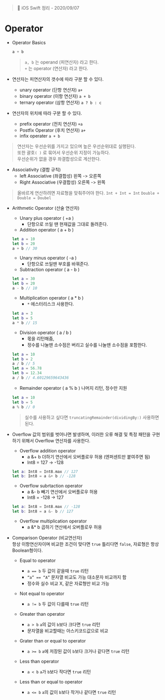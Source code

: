 
> 📝 iOS Swift 정리 - 2020/09/07

# Operator
 - Operator Basics
    ```swift
    a + b
    ```
    > `a, b` 는 operand (피연산자) 라고 한다.<br>
    > `+` 는 operator (연산자) 라고 한다. 

- 연산자는 피연산자의 갯수에 따라 구분 할 수 있다. 
    + unary operator (단항 연산자) `a+`
    + binary operator (이항 연산자) `a + b`
    + ternary operator (삼항 연산자) `a ? b : c`

- 연산자의 위치에 따라 구분 할 수 있다.
    + prefix operator (전치 연산자) `+a`
    + Postfix Operator (후치 연산자) `a+`
    + infix operater `a + b`
> 연산자는 우선순위를 가지고 있으며 높은 우선순위대로 실행된다.<br>
> 또한 괄호`( )` 로 묶어서 우선순위 지정이 가능하다. <br>
> 우선순위가 없을 경우 좌결합성으로 계산한다.

- Associativity (결합 규칙) 
    +  left Associative (좌결합성) 왼쪽 -> 오른쪽
    +  Right Associative (우결합성) 오른쪽 -> 왼쪽
> 올바르게 연산하려면 자료형을 맞춰주어야 한다.
> `Int + Int = Int` `Double + Double = Doubel`

- Arithmetic Operator (산술 연산자)
    + Unary plus operator ( +a ) 
        + 단항으로 쓰일 땐 현재값을 그대로 돌려준다.
    + Addition operator ( a + b )
    ```swift
    let a = 10
    let b = 20
    a + b // 30
    ```
    + Unary minus operator ( -a ) 
        + 단항으로 쓰일땐 부호를 바꿔준다.
    + Subtraction operator ( a - b )
    ```swift
    let a = 30
    let b = 20
    a - b // 10
    ```
    + Multiplication operator ( a * b ) 
        + `*` 에스터리스크 사용한다.
    ```swift
    let a = 3
    let b = 5
    a * b // 15
    ```
    + Division operator ( a / b ) 
        + 몫을 리턴해줌, 
        + 정수를 나눌땐 소수점은 버리고 실수를 나눌땐 소수점을 포함한다.
    ```swift
    let a = 10
    let b = 2
    a / b // 5
    let a = 56.78
    let b = 12.34
    a / b // 4.60129659643436
    ```
    + Remainder operator ( a % b ) 나머지 리턴, 정수만 지원
    ```swift
    let a = 10
    let b = 5
    a % b // 0
    ```
    > 실수를 사용하고 싶다면 `truncatingRemainder(dividingBy:)` 사용하면 된다.

- Overflow
값의 범위를 벗어나면 발생하며, 이러한 오류 해결 및 특정 패턴을 구현하기 위해서 Overflow 연산자를 사용한다.
    + Overflow addition operator
        + a &+ b 더하기 연산에서 오버플로우 허용 (엔퍼센트만 붙여주면 됨)
        + Int8 = 127 -> -128
    ```swift
    let a: Int8 = Int8.max // 127
    let b: Int8 = a &+ b // -128
    ```

    + Overflow subrtaction operator
        + a &- b 빼기 연산에서 오버플로우 허용
        + Int8 = -128 -> 127
    ```swift
    let a: Int8 = Int8.max // -128
    let b: Int8 = a &- b // 127
    ```
    + Overflow multiplication operator
        + a &* b 곱하기 연산에서 오버플로우 허용

- Comparison Operator (비교연산자)  
항상 이항연산자이며 비교한 조건이 맞다면 `true` 틀리다면 `false`, 자료형은 항상 Boolean형이다.
    + Equal to operator
        + `a == b` 두 값이 같을때 `true` 리턴
        + `“a” == “A”` 문자열 비교도 가능 대소문자 비교까지 함
        + 정수와 실수 비교 X, 같은 자료형만 비교 가능

    + Not equal to operator
        + `a != b` 두 값이 다를때 `true` 리턴

    + Greater than operator
        + `a > b` `a`의 값이 `b`보다 크다면 `true` 리턴
        + 문자열을 비교할때는 아스키코드값으로 비교

    + Grater than or equal to operator
        + `a >= b` `a`에 저장된 값이 `b`보다 크거나 같다면 `true` 리턴
    
    + Less than operator
        + `a < b` `a`가 `b`보다 작다면 `true` 리턴
    
    + Less than or equal to operator
        + `a <= b` `a`의 값이 `b`보다 작거나 같다면 `true` 리턴
